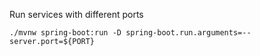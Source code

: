 Run services with different ports
```shell
./mvnw spring-boot:run -D spring-boot.run.arguments=--server.port=${PORT}
```